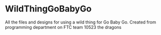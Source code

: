 # WildThingGoBabyGo
All the files and designs for using a wild thing for Go Baby Go. Created from programming department on FTC team 10523 the dragons
